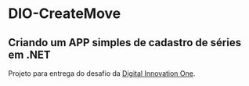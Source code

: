 # DIO-CreateMove

## Criando um APP simples de cadastro de séries em .NET

Projeto para entrega do desafio da [Digital Innovation One](http://digitalinnovation.one).